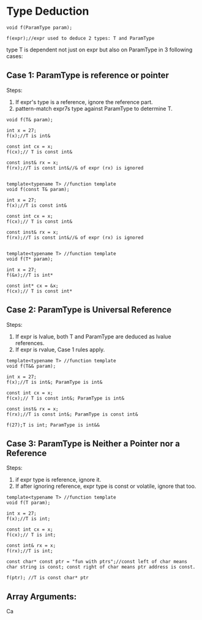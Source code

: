 # Type Deduction

```template<typename T> //function template
void f(ParamType param);

f(expr);//expr used to deduce 2 types: T and ParamType
```
type T is dependent not just on expr but also on ParamType in 3 following cases:

## Case 1: ParamType is reference or pointer

Steps:
1. If expr's type is a reference, ignore the reference part.
2. pattern-match expr7s type against ParamType to determine T.

```template<typename T> //function template
void f(T& param);

int x = 27;
f(x);//T is int&

const int cx = x;
f(cx);// T is const int&

const inst& rx = x;
f(rx);//T is const int&//& of expr (rx) is ignored


template<typename T> //function template
void f(const T& param);

int x = 27;
f(x);//T is const int&

const int cx = x;
f(cx);// T is const int&

const inst& rx = x;
f(rx);//T is const int&//& of expr (rx) is ignored


template<typename T> //function template
void f(T* param);

int x = 27;
f(&x);//T is int*

const int* cx = &x;
f(cx);// T is const int*

```

## Case 2: ParamType is Universal Reference

Steps:
1. If expr is lvalue, both T and ParamType are deduced as lvalue references.
2. If expr is rvalue, Case 1 rules apply.

```
template<typename T> //function template
void f(T&& param);

int x = 27;
f(x);//T is int&; ParamType is int&

const int cx = x;
f(cx);// T is const int&; ParamType is int&

const inst& rx = x;
f(rx);//T is const int&; ParamType is const int&

f(27);T is int; ParamType is int&& 
```

## Case 3: ParamType is Neither a Pointer nor a Reference

Steps:
1. if expr type is reference, ignore it.
2. If after ignoring reference, expr type is const or volatile, ignore that too.

```
template<typename T> //function template
void f(T param);

int x = 27;
f(x);//T is int;

const int cx = x;
f(cx);// T is int;

const int& rx = x;
f(rx);//T is int;

const char* const ptr = "fun with ptrs";//const left of char means char string is const; const right of char means ptr address is const.

f(ptr); //T is const char* ptr
```

## Array Arguments:


Ca

